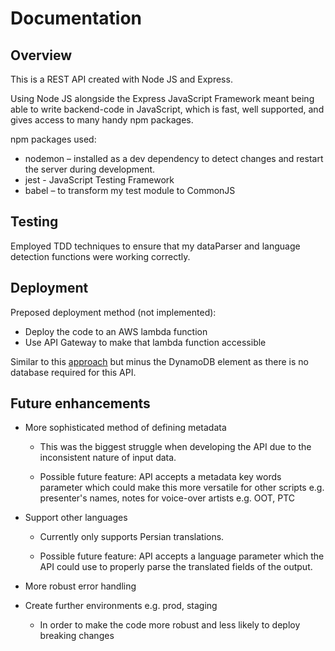 # Documentation

## Overview
This is a REST API created with Node JS and Express.

Using Node JS alongside the Express JavaScript Framework meant being able to write backend-code in JavaScript, which is fast, well supported, and gives access to many handy npm packages.

npm packages used: 
* nodemon – installed as a dev dependency to detect changes and restart the server during development.
* jest - JavaScript Testing Framework
* babel – to transform my test module to CommonJS 

## Testing
Employed TDD techniques to ensure that my dataParser and language detection functions were working correctly.
## Deployment 

Preposed deployment method (not implemented):

- Deploy the code to an AWS lambda function
- Use API Gateway to make that lambda function accessible

Similar to this [approach](https://docs.aws.amazon.com/lambda/latest/dg/services-apigateway-tutorial.html) but minus the DynamoDB element as there is no database required for this API.

## Future enhancements

* More sophisticated method of defining metadata

    * This was the biggest struggle when developing the API due to the inconsistent nature of input data. 

  * Possible future feature: API accepts a metadata key words parameter which could make this more versatile for other scripts e.g. presenter's names, notes for voice-over artists e.g. OOT, PTC


* Support other languages

  * Currently only supports Persian translations. 

  * Possible future feature: API accepts a language parameter which the API could use to properly parse the translated fields of the output.


* More robust error handling

* Create further environments e.g. prod, staging
  * In order to make the code more robust and less likely to deploy breaking changes